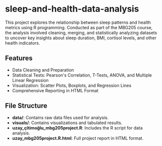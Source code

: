 # sleep-and-health-data-analysis

This project explores the relationship between sleep patterns and health metrics using R programming. Conducted as part of the MBG205 course, the analysis involved cleaning, merging, and statistically analyzing datasets to uncover key insights about sleep duration, BMI, cortisol levels, and other health indicators.

## Features
- Data Cleaning and Preparation
- Statistical Tests: Pearson's Correlation, T-Tests, ANOVA, and Multiple Linear Regression
- Visualization: Scatter Plots, Boxplots, and Regression Lines
- Comprehensive Reporting in HTML Format

## File Structure
- **data/**: Contains raw data files used for analysis.
- **visuals/**: Contains visualizations and tabulated results.
- **uzay_çitimoğlu_mbg205project.R**: Includes the R script for data analysis.
- **uzay_mbg205project.R.html**: Full project report in HTML format.
